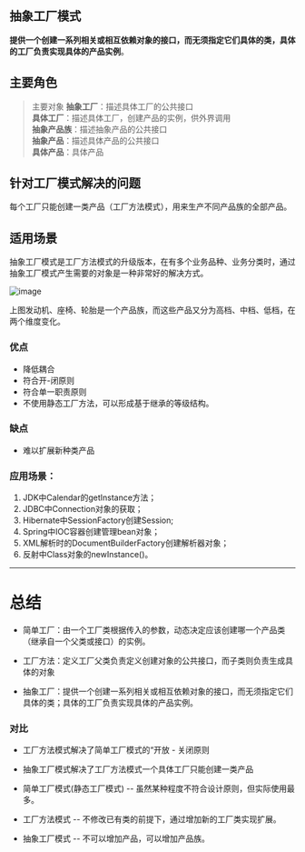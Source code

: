 ## 抽象工厂模式

**提供一个创建一系列相关或相互依赖对象的接口，而无须指定它们具体的类，具体的工厂负责实现具体的产品实例**。  

## 主要角色

>主要对象
>**抽象工厂**：描述具体工厂的公共接口  
>**具体工厂**：描述具体工厂，创建产品的实例，供外界调用  
>**抽象产品族**：描述抽象产品的公共接口  
>**抽象产品**：描述具体产品的公共接口  
>**具体产品**：具体产品


## 针对工厂模式解决的问题
每个工厂只能创建一类产品（工厂方法模式），用来生产不同产品族的全部产品。

## 适用场景

抽象工厂模式是工厂方法模式的升级版本，在有多个业务品种、业务分类时，通过抽象工厂模式产生需要的对象是一种非常好的解决方式。

![image](https://github.com/aixiaozi/DesignPattern/tree/master/image/car.png)


上图发动机、座椅、轮胎是一个产品族，而这些产品又分为高档、中档、低档，在两个维度变化。

### 优点
- 降低耦合
- 符合开-闭原则
- 符合单一职责原则
- 不使用静态工厂方法，可以形成基于继承的等级结构。

### 缺点
- 难以扩展新种类产品


### 应用场景：
1) JDK中Calendar的getInstance方法；
2) JDBC中Connection对象的获取；
3) Hibernate中SessionFactory创建Session;
4) Spring中IOC容器创建管理bean对象；
5) XML解析时的DocumentBuilderFactory创建解析器对象；
6) 反射中Class对象的newInstance()。


-----------------
# 总结

- 简单工厂：由一个工厂类根据传入的参数，动态决定应该创建哪一个产品类（继承自一个父类或接口）的实例。

- 工厂方法：定义工厂父类负责定义创建对象的公共接口，而子类则负责生成具体的对象

- 抽象工厂：提供一个创建一系列相关或相互依赖对象的接口，而无须指定它们具体的类；具体的工厂负责实现具体的产品实例。

### 对比

- 工厂方法模式解决了简单工厂模式的“开放 - 关闭原则
- 抽象工厂模式解决了工厂方法模式一个具体工厂只能创建一类产品



- 简单工厂模式(静态工厂模式) -- 虽然某种程度不符合设计原则，但实际使用最多。

- 工厂方法模式 -- 不修改已有类的前提下，通过增加新的工厂类实现扩展。

- 抽象工厂模式 -- 不可以增加产品，可以增加产品族。
